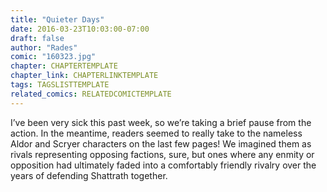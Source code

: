 ```yaml
---
title: "Quieter Days"
date: 2016-03-23T10:03:00-07:00
draft: false
author: "Rades"
comic: "160323.jpg"
chapter: CHAPTERTEMPLATE
chapter_link: CHAPTERLINKTEMPLATE
tags: TAGSLISTTEMPLATE
related_comics: RELATEDCOMICTEMPLATE
---
```


I’ve been very sick this past week, so we’re taking a brief pause from the action. In the meantime, readers seemed to really take to the nameless Aldor and Scryer characters on the last few pages! We imagined them as rivals representing opposing factions, sure, but ones where any enmity or opposition had ultimately faded into a comfortably friendly rivalry over the years of defending Shattrath together.

